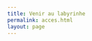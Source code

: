 ```yaml
---
title: Venir au labyrinhe
permalink: acces.html
layout: page
---
```



<script type="text/javascript">
function init_gmap_gmap(id, addr, centerLatitude, centerLongitude, startZoom, description, kml, control, maptype, show_marker, addoverview, addscale, addgoogle) {
     if (addr!='') {
 		geocoder = new GClientGeocoder();
	    geocoder.getLatLng(addr, function(pt) {
	    	if (pt == null) {
         var mapdiv = document.getElementById("gmap_gmap"+id);
        mapdiv.innerHTML = '<p style="background:#ffff00">Google cannot find the address you specified: <b>'+addr+'</b><br />Please double check your address.</p><ul><li>Please make sure you enter the full address in double quotes.</li><li>For countries other than US, please do not forget to enter the country name.</li></ul><p>Click here for <a href="http://gmaps-samples.googlecode.com/svn/trunk/mapcoverage_filtered.html">full list of supported countries</a>.</p>';
    } else {
		display_gmap_gmap(id, pt.lat(), pt.lng(), startZoom, description, kml, control, maptype, show_marker, addoverview, addscale, addgoogle);
    }
	    });
	} else {
	     display_gmap_gmap(id, centerLatitude, centerLongitude, startZoom, description, kml, control, maptype, show_marker, addoverview, addscale, addgoogle);
	}
}

function display_gmap_gmap(id, centerLatitude, centerLongitude, startZoom, description, kml, control, maptype, show_marker, addoverview, addscale, addgoogle) {
    var mapdiv = document.getElementById("gmap_gmap"+id);
	if (GBrowserIsCompatible()) {
		var map = new GMap2(mapdiv);
		map.setCenter(new GLatLng(centerLatitude, centerLongitude), startZoom);
		if (kml!='') {
		    var gx = new GGeoXml(kml);
		    map.addOverlay(gx);
		} else {
			if (show_marker) {
				var marker = new GMarker(new GLatLng(centerLatitude, centerLongitude));
				if (description!='') {GEvent.addListener(marker, 'click', function() {marker.openInfoWindowHtml(description);});}
				map.addOverlay(marker);
			}
		}
		format_gmap(map, control, maptype, show_marker, addoverview, addscale, addgoogle);
	} else {
	    mapdiv.innerHTML = 'Sorry, your browser is not compatible with Google Maps.';
	}
}

</script>
